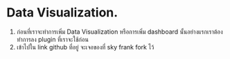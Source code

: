 # Data Visualization.

1. ก่อนที่เราจะทำการเพิ่ม Data Visualization หรือการเพิ่ม dashboard นั้นอย่างแรกเราต้องทำการลง plugin ที่เราจะใช้ก่อน
2. เข้าไปใน link github ที่อยู่ จะเจอของที่ sky frank fork ไว้
